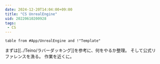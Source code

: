 ```yaml
---
date: 2024-12-20T14:04:00+09:00
title: "CS UnrealEngine"
uid: 20220610200928
tags:
 - CS
---
```


```dataview
table from #App/UnrealEngine and !"Template"
```

まずは[[../Teino/ラバーダッキング]]を参考に、何をやるか整理。
そして公式リファレンスを漁る。
作業を近くに。